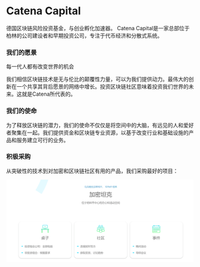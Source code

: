 # Catena Capital

德国区块链风险投资基金，与创业孵化加速器。
Catena Capital是一家总部位于柏林的公司建设者和早期投资公司，专注于代币经济和分散式系统。

### 我们的愿景

每一代人都有改变世界的机会

我们相信区块链技术是无与伦比的颠覆性力量，可以为我们提供动力。最伟大的创新在一个共享其背后愿景的网络中增长。投资区块链社区意味着投资我们世界的未来。这就是Catena所代表的。

### 我们的使命

为了释放区块链的潜力，我们的使命不仅仅是将空间中的大脑，有远见的人和爱好者聚集在一起。我们提供资金和区块链专业资源，以基于改变行业和基础设施的产品和服务建立可行的业务。

### 积极采购

从突破性的技术到对加密和区块链社区有用的产品，我们采购最好的项目：

![image-20220720112553084](image-20220720112553084.png)
